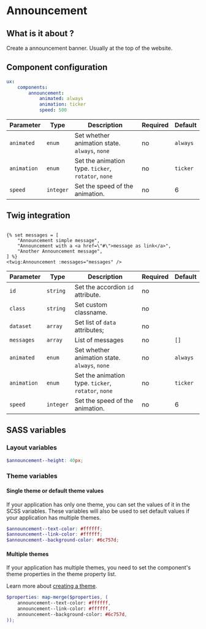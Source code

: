 # Announcement

## What is it about ?

Create a announcement banner. Usually at the top of the website.

<!-- {"file": "00-default.html", "language": "twig"} -->

## Component configuration

```yaml
ux:
    components:
        announcement:
            animated: always
            animation: ticker
            speed: 500
```

| Parameter | Type | Description | Required | Default |
|-|-|-|-|-|
| `animated` | `enum` | Set whether animation state. `always`, `none` | no | `always` |
| `animation` | `enum` | Set the animation type.  `ticker`,  `rotator`, `none` | no | `ticker` |
| `speed` | `integer` | Set the speed of the animation. | no | 6 |

## Twig integration

```twig

{% set messages = [
    "Announcement simple message",
    "Announcement with a <a href=\"#\">message as link</a>",
    "Another Announcement message",
] %}
<twig:Announcement :messages="messages" />
``` 

| Parameter | Type | Description | Required | Default |
|-|-|-|-|-|
| `id` | `string` | Set the accordion `id` attribute. | no |  |
| `class` | `string` | Set custom classname. | no |  |
| `dataset` | `array` | Set list of `data` attributes; | no |  |
| `messages` | `array` | List of messages | no | `[]` |
| `animated` | `enum` | Set whether animation state. `always`, `none` | no | `always` |
| `animation` | `enum` | Set the animation type.  `ticker`,  `rotator`, `none` | no | `ticker` |
| `speed` | `integer` | Set the speed of the animation. | no | 6 |

## SASS variables

### Layout variables

```scss
$announcement--height: 40px;
```

### Theme variables

#### Single theme or default theme values

If your application has only one theme, you can set the values ​​of it in the SCSS variables.
These variables will also be used to set default values ​​if your application has multiple themes.

```scss
$announcement--text-color: #ffffff;
$announcement--link-color: #ffffff;
$announcement--background-color: #6c757d;
```

#### Multiple themes

If your application has multiple themes, you need to set the component's theme properties in the theme property list.

Learn more about [creating a theme](./../layout/themes.md).

```scss
$properties: map-merge($properties, (
    announcement--text-color: #ffffff,
    announcement--link-color: #ffffff,
    announcement--background-color: #6c757d,
));
```